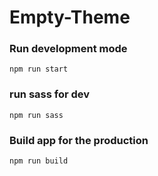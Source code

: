 # Empty-Theme
### Run development mode
````shell
npm run start
````

### run sass for dev
````shell
npm run sass
````

### Build app for the production
````shell
npm run build
````